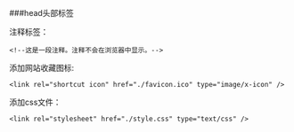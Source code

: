 ###head头部标签

注释标签：

    <!--这是一段注释。注释不会在浏览器中显示。-->

添加网站收藏图标:

    <link rel="shortcut icon" href="./favicon.ico" type="image/x-icon" />

添加css文件：

    <link rel="stylesheet" href="./style.css" type="text/css" />

